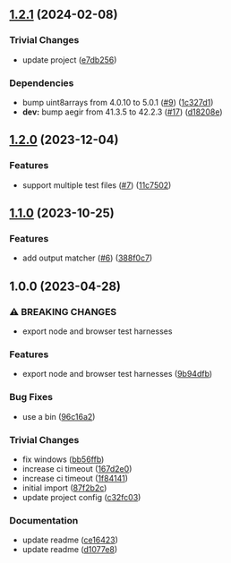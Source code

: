 ## [1.2.1](https://github.com/ipfs-examples/test-ipfs-example/compare/v1.2.0...v1.2.1) (2024-02-08)


### Trivial Changes

* update project ([e7db256](https://github.com/ipfs-examples/test-ipfs-example/commit/e7db256c7a2ae5e0bc450f8fb5b739a1a18bd1b9))


### Dependencies

* bump uint8arrays from 4.0.10 to 5.0.1 ([#9](https://github.com/ipfs-examples/test-ipfs-example/issues/9)) ([1c327d1](https://github.com/ipfs-examples/test-ipfs-example/commit/1c327d1d0d35c8818b3c6f757ba0ac4224eb8a21))
* **dev:** bump aegir from 41.3.5 to 42.2.3 ([#17](https://github.com/ipfs-examples/test-ipfs-example/issues/17)) ([d18208e](https://github.com/ipfs-examples/test-ipfs-example/commit/d18208e20bf8f3b7283c1f96190e480fafc791fc))

## [1.2.0](https://github.com/ipfs-examples/test-ipfs-example/compare/v1.1.0...v1.2.0) (2023-12-04)


### Features

* support multiple test files ([#7](https://github.com/ipfs-examples/test-ipfs-example/issues/7)) ([11c7502](https://github.com/ipfs-examples/test-ipfs-example/commit/11c75021c67ca480e57ff35facca8e91703d2cc4))

## [1.1.0](https://github.com/ipfs-examples/test-ipfs-example/compare/v1.0.0...v1.1.0) (2023-10-25)


### Features

* add output matcher ([#6](https://github.com/ipfs-examples/test-ipfs-example/issues/6)) ([388f0c7](https://github.com/ipfs-examples/test-ipfs-example/commit/388f0c7e5785d6f219394fd286814318b1d67af7))

## 1.0.0 (2023-04-28)


### ⚠ BREAKING CHANGES

* export node and browser test harnesses

### Features

* export node and browser test harnesses ([9b94dfb](https://github.com/ipfs-examples/test-ipfs-example/commit/9b94dfb43952decbef554e747c15a221e906868e))


### Bug Fixes

* use a bin ([96c16a2](https://github.com/ipfs-examples/test-ipfs-example/commit/96c16a2283988e24fe61e1d8bce668fee63f5377))


### Trivial Changes

* fix windows ([bb56ffb](https://github.com/ipfs-examples/test-ipfs-example/commit/bb56ffbbccb35ce65b69ee21ed970b9ec782e0dd))
* increase ci timeout ([167d2e0](https://github.com/ipfs-examples/test-ipfs-example/commit/167d2e098610393a53ed505957b208d708d65478))
* increase ci timeout ([1f84141](https://github.com/ipfs-examples/test-ipfs-example/commit/1f84141a4c6c1df9e856f7e0ec211dd9396111ea))
* initial import ([87f2b2c](https://github.com/ipfs-examples/test-ipfs-example/commit/87f2b2c88a86245aee8fa503cc6df7f964f6e7c3))
* update project config ([c32fc03](https://github.com/ipfs-examples/test-ipfs-example/commit/c32fc03a23d711f9c0bb5b2b286c99de3261819a))


### Documentation

* update readme ([ce16423](https://github.com/ipfs-examples/test-ipfs-example/commit/ce16423b55ba5376ae9b415e97ef482d4ebcac77))
* update readme ([d1077e8](https://github.com/ipfs-examples/test-ipfs-example/commit/d1077e84f5480ad70bdc74a4cc635a43eb6e9d15))
